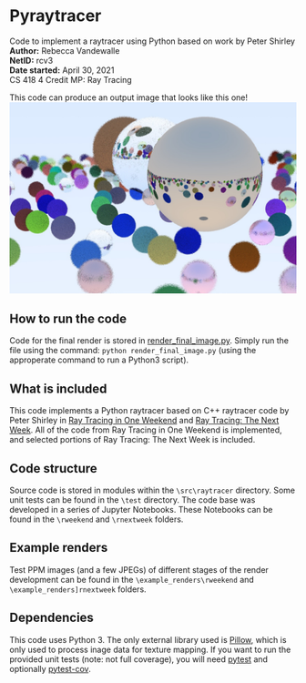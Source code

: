# Pyraytracer
Code to implement a raytracer using Python based on work by Peter Shirley
<br>**Author:** Rebecca Vandewalle
<br>**NetID:** rcv3
<br>**Date started:** April 30, 2021
<br>CS 418 4 Credit MP: Ray Tracing

This code can produce an output image that looks like this one!
![Final MP Render](12_final_scene_spp_2_md_5.jpg)

## How to run the code
Code for the final render is stored in [render\_final_image.py](render_final_image.py).
Simply run the file using the command: `python render_final_image.py` (using the approperate command to run a Python3 script).
## What is included
This code implements a Python raytracer based on C++ raytracer code by Peter Shirley in [Ray Tracing in One Weekend](https://raytracing.github.io/books/RayTracingInOneWeekend.html) and [Ray Tracing: The Next Week](https://raytracing.github.io/books/RayTracingTheNextWeek.html). All of the code from Ray Tracing in One Weekend is implemented, and selected portions of Ray Tracing: The Next Week is included.
## Code structure
Source code is stored in modules within the `\src\raytracer` directory. Some unit tests can be found in the `\test` directory. The code base was developed in a series of Jupyter Notebooks. These Notebooks can be found in the `\rweekend` and `\rnextweek` folders.
## Example renders
Test PPM images (and a few JPEGs) of different stages of the render development can be found in the `\example_renders\rweekend` and `\example_renders]rnextweek` folders.
## Dependencies
This code uses Python 3. The only external library used is [Pillow](https://pillow.readthedocs.io/), which is only used to process inage data for texture mapping. If you want to run the provided unit tests (note: not full coverage), you will need [pytest](https://docs.pytest.org/en/6.2.x/) and optionally [pytest-cov](https://pytest-cov.readthedocs.io/en/latest/).
